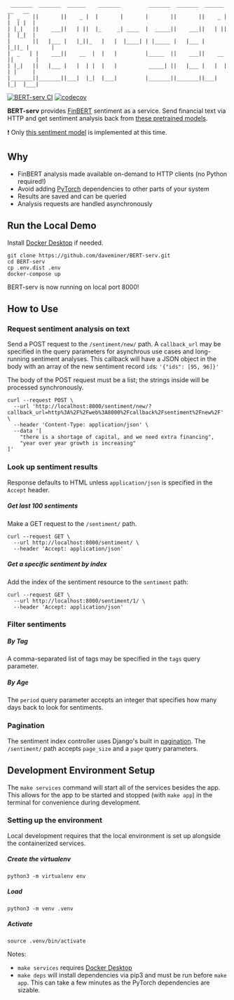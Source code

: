     _______  _______  ______    _______         _______  _______  ______    __   __
    |  _    ||       ||    _ |  |       |       |       ||       ||    _ |  |  | |  |
    | |_|   ||    ___||   | ||  |_     _| ____  |  _____||    ___||   | ||  |  |_|  |
    |       ||   |___ |   |_||_   |   |  |____| | |_____ |   |___ |   |_||_ |       |
    |  _   | |    ___||    __  |  |   |         |_____  ||    ___||    __  ||       |
    | |_|   ||   |___ |   |  | |  |   |          _____| ||   |___ |   |  | | |     |
    |_______||_______||___|  |_|  |___|         |_______||_______||___|  |_|  |___|

[![BERT-serv CI](https://github.com/daveminer/BERT-serv/actions/workflows/ci.yml/badge.svg)](https://github.com/daveminer/BERT-serv/actions/workflows/ci.yml)
[![codecov](https://codecov.io/gh/daveminer/BERT-serv/branch/main/graph/badge.svg?token=jMMlzwBmhi)](https://codecov.io/gh/daveminer/BERT-serv)

**BERT-serv** provides [FinBERT](https://github.com/ProsusAI/finBERT) sentiment as a service. Send financial text via HTTP and get sentiment analysis back from [these pretrained models](https://github.com/yya518/FinBERT).

:exclamation: Only [this sentiment model](https://huggingface.co/yiyanghkust/finbert-tone) is implemented at this time.

## Why

- FinBERT analysis made available on-demand to HTTP clients (no Python required!)
- Avoid adding [PyTorch](https://pytorch.org/) dependencies to other parts of your system
- Results are saved and can be queried
- Analysis requests are handled asynchronously

## Run the Local Demo

Install [Docker Desktop](https://www.docker.com/products/docker-desktop/) if needed.

```
git clone https://github.com/daveminer/BERT-serv.git
cd BERT-serv
cp .env.dist .env
docker-compose up
```

BERT-serv is now running on local port 8000!

## How to Use

### Request sentiment analysis on text

Send a POST request to the `/sentiment/new/` path. A `callback_url` may be specified in
the query parameters for asynchrous use cases and long-running sentiment analyses. This callback
will have a JSON object in the body with an array of the new sentiment record `id`s: `'{"ids": [95, 96]}'`

The body of the POST request must be a list; the strings inside will be processed synchronously.

```
curl --request POST \
  --url 'http://localhost:8000/sentiment/new/?callback_url=http%3A%2F%2Fweb%3A8000%2Fcallback%2Fsentiment%2Fnew%2F' \
  --header 'Content-Type: application/json' \
  --data '[
	"there is a shortage of capital, and we need extra financing",
	"year over year growth is increasing"
]'
```

### Look up sentiment results

Response defaults to HTML unless `application/json` is specified in the `Accept` header.

##### Get last 100 sentiments

Make a GET request to the `/sentiment/` path.

```
curl --request GET \
  --url http://localhost:8000/sentiment/ \
  --header 'Accept: application/json'
```

##### Get a specific sentiment by index

Add the index of the sentiment resource to the `sentiment` path:

```
curl --request GET \
  --url http://localhost:8000/sentiment/1/ \
  --header 'Accept: application/json'
```

### Filter sentiments

##### By Tag

A comma-separated list of tags may be specified in the `tags` query parameter.

##### By Age

The `period` query parameter accepts an integer that specifies how many days back to look for sentiments.

### Pagination

The sentiment index controller uses Django's built in [pagination](https://docs.djangoproject.com/en/5.0/topics/pagination/).
The `/sentiment/` path accepts `page_size` and a `page` query parameters.

## Development Environment Setup

The `make services` command will start all of the services besides the app. This allows for the app to be started and stopped (with `make app`) in the terminal for convenience during development.

### Setting up the environment

Local development requires that the local environment is set up alongside the
containerized services.

##### Create the virtualenv

```
python3 -m virtualenv env
```

##### Load

```
python3 -m venv .venv
```

##### Activate

```
source .venv/bin/activate
```

Notes:

- `make services` requires [Docker Desktop](https://www.docker.com/products/docker-desktop/)
- `make deps` will install dependencies via pip3 and must be run before `make app`. This can take a few minutes as the PyTorch dependencies are sizable.
